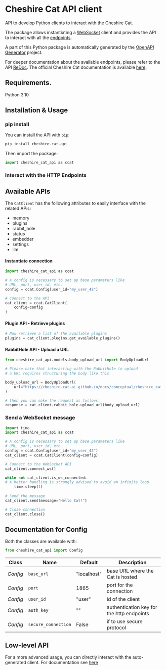 # Cheshire Cat API client
API to develop Python clients to interact with the Cheshire Cat. 

The package allows instantiating a [WebSocket](#documentation-for-websocket) client and provides the API to interact with all the [endpoints](#documentation-for-api-endpoints).

A part of this Python package is automatically generated by the [OpenAPI Generator](https://openapi-generator.tech) project.

For deeper documentation about the available endpoints, please refer to the API [ReDoc](http://localhost:1865/redoc).
The official Cheshire Cat documentation is available [here](https://cheshire-cat-ai.github.io/docs/).

## Requirements.

Python 3.10

## Installation & Usage
### pip install

You can install the API with `pip`:

```sh
pip install cheshire-cat-api
```

Then import the package:
```python
import cheshire_cat_api as ccat
```

[//]: # (### Tests)

[//]: # ()
[//]: # (Execute `pytest` to run the tests.)

### Interact with the HTTP Endpoints

## Available APIs

The `CatClient` has the following attributes to easily interface with the related APis:

- memory
- plugins
- rabbit_hole
- status
- embedder
- settings
- llm

#### Instantiate connection

```python
import cheshire_cat_api as ccat

# A config is necessary to set up base parameters like
# URL, port, user_id, etc.
config = ccat.Config(user_id="my_user_42")

# Connect to the API
cat_client = ccat.CatClient(
    config=config
)
```

#### Plugin API - Retrieve plugins

```python
# Now retrieve a list of the available plugins
plugins = cat_client.plugins.get_available_plugins()
```

#### RabbitHole API - Upload a URL

```python
from cheshire_cat_api.models.body_upload_url import BodyUploadUrl

# Please note that interacting with the RabbitHole to upload
# a URL requires structuring the body like this

body_upload_url = BodyUploadUrl(
    url="https://cheshire-cat-ai.github.io/docs/conceptual/cheshire_cat/rabbit_hole/"
)

# then you can make the request as follows
response = cat_client.rabbit_hole.upload_url(body_upload_url)
```

### Send a WebSocket message

```python
import time
import cheshire_cat_api as ccat

# A config is necessary to set up base parameters like
# URL, port, user_id, etc.
config = ccat.Config(user_id="my_user_42")
cat_client = ccat.CatClient(config=config)

# Connect to the WebSocket API
cat_client.connect_ws()

while not cat_client.is_ws_connected: 
# A better handling is strongly advised to avoid an infinite loop 
    time.sleep(1)
    
# Send the message
cat_client.send(message="Hello Cat!")

# Close connection
cat_client.close()
```

## Documentation for Config

Both the classes are available with:
```python
from cheshire_cat_api import Config
```

| Class    | Name                | Default     | Description                               |
|----------|---------------------|-------------|-------------------------------------------|
| *Config* | `base_url`          | "localhost" | base URL where the Cat is hosted          |
| *Config* | `port`              | 1865        | port for the connection                   |
| *Config* | `user_id`           | "user"      | id of the client                          |
| *Config* | `auth_key`          | ""          | authentication key for the http endpoints |
| *Config* | `secure_connection` | False       | if to use secure protocol                 |

## Low-level API

For a more advanced usage, you can directly interact with the auto-generated client.
For documentation see [here](mkdocs/)

[//]: # (## Documentation for API Endpoints)

[//]: # ()
[//]: # (All URIs are relative to *http://localhost*)

[//]: # ()
[//]: # (| Class                           | Method        | HTTP request                                            | Description                 |)

[//]: # (|---------------------------------|---------------|---------------------------------------------------------|-----------------------------|)

[//]: # (| *MemoryApi*                     | **wipe_memory_point** | **DELETE** /memory/point/{collection_id}/{memory_id}/   | Delete Element In Memory    |)

[//]: # (| *MemoryApi*                     | **get_collections** | **GET** /memory/collections/                            | Get Collections             |)

[//]: # (| *MemoryApi*                     | **recall_memories_from_text** | **GET** /memory/recall/                                 | Recall Memories From Text   |)

[//]: # (| *MemoryApi*                     | **wipe_collections** | **DELETE** /memory/wipe-collections/                    | Wipe Collections            |)

[//]: # (| *MemoryApi*                     | **wipe_conversation_history** | **DELETE** /memory/working-memory/conversation-history/ | Wipe Conversation History   |)

[//]: # (| *MemoryApi*                     | **wipe_single_collection** | **DELETE** /memory/collections/{collection_id}          | Wipe Single Collection      |)

[//]: # (| *MemoryApi*                    | **get_conversation_history** | **GET** /memory/conversation_history/ |)

[//]: # (| **Memory**)

[//]: # (| *PluginsApi*                    | **delete_plugin** | **DELETE** /plugins/{plugin_id}                         | Delete Plugin               |)

[//]: # (| *PluginsApi*                    | **get_plugin_details** | **GET** /plugins/{plugin_id}                            | Get Plugin Details          |)

[//]: # (| *PluginsApi*                    | **get_plugin_settings** | **GET** /plugins/settings/{plugin_id}                   | Get Plugin Settings         |)

[//]: # (| *PluginsApi*                    | **install_plugin** | **POST** /plugins/upload/                               | Install Plugin              |)

[//]: # (| *PluginsApi*                    | **list_available_plugins** | **GET** /plugins/                                       | List Available Plugins      |)

[//]: # (| *PluginsApi*                    | **toggle_plugin** | **PUT** /plugins/toggle/{plugin_id}                     | Toggle Plugin               |)

[//]: # (| *PluginsApi*                    | **upsert_plugin_settings** | **PUT** /plugins/settings/{plugin_id}                   | Upsert Plugin Settings      |)

[//]: # (| *RabbitHoleApi*                 | **upload_file** | **POST** /rabbithole/                                   | Upload File                 |)

[//]: # (| *RabbitHoleApi*                 | **upload_memory** | **POST** /rabbithole/memory/                            | Upload Memory               |)

[//]: # (| *RabbitHoleApi*                 | **upload_url** | **POST** /rabbithole/web/                               | Upload Url                  |)

[//]: # (| *SettingsEmbedderApi*           | **get_embedder_settings** | **GET** /settings/embedder/                             | Get Embedder Settings       |)

[//]: # (| *SettingsEmbedderApi*           | **upsert_embedder_setting** | **PUT** /settings/embedder/{languageEmbedderName}       | Upsert Embedder Setting     |)

[//]: # (| *SettingsGeneralApi*            | **create_setting** | **POST** /settings/                                     | Create Setting              |)

[//]: # (| *SettingsGeneralApi*            | **delete_setting** | **DELETE** /settings/{settingId}                        | Delete Setting              |)

[//]: # (| *SettingsGeneralApi*            | **get_setting** | **GET** /settings/{settingId}                           | Get Setting                 |)

[//]: # (| *SettingsGeneralApi*            | **get_settings** | **GET** /settings/                                      | Get Settings                |)

[//]: # (| *SettingsGeneralApi*            | **update_setting** | **PUT** /settings/{settingId}                           | Update Setting              |)

[//]: # (| *SettingsLargeLanguageModelApi* | **get_llm_settings** | **GET** /settings/llm/                                  | Get Llm Settings            |)

[//]: # (| *SettingsLargeLanguageModelApi* | **upsert_llm_setting** | **PUT** /settings/llm/{languageModelName}               | Upsert Llm Setting          |)

[//]: # (| *SettingsPromptApi*             | **get_default_prompt_settings** | **GET** /settings/prompt/                               | Get Default Prompt Settings |)

[//]: # (| *StatusApi*                     | **home**      | **GET** /                                               | Home                        |)

[//]: # (## Documentation For Models)

[//]: # ()
[//]: # ( - [BodyUploadUrl]&#40;docs/BodyUploadUrl.md&#41;)

[//]: # ( - [HTTPValidationError]&#40;docs/HTTPValidationError.md&#41;)

[//]: # ( - [LocationInner]&#40;docs/LocationInner.md&#41;)

[//]: # ( - [SettingBody]&#40;docs/SettingBody.md&#41;)

[//]: # ( - [ValidationError]&#40;docs/ValidationError.md&#41;)




